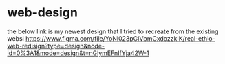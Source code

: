 # web-design
the below link is my newest design that I tried to recreate from the existing websi
https://www.figma.com/file/YoNl023pGlVbmCxdozzkIK/real-ethio-web-redisign?type=design&node-id=0%3A1&mode=design&t=nGlymEFnIfYja42W-1
